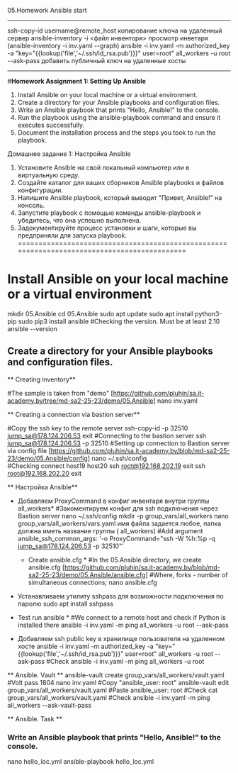 05.Homework Ansible start


***************************************************************************************************
ssh-copy-id username@remote_host     копирование ключа на удаленный сервер
ansible-inventory -i <файл инвенторя>    просмотр инветаря (ansible-inventory -i inv.yaml --graph)
ansible -i inv.yaml -m authorized_key -a "key=\"{{lookup('file','~/.ssh/id_rsa.pub')}}\" user=root" all_workers -u root --ask-pass добавить публичный ключ на удаленные хосты


***************************************************************************************************


#**Homework Assignment 1: Setting Up Ansible**
1. Install Ansible on your local machine or a virtual environment.
2. Create a directory for your Ansible playbooks and configuration files.
3. Write an Ansible playbook that prints "Hello, Ansible!" to the console.
4. Run the playbook using the ansible-playbook command and ensure it executes successfully.
5. Document the installation process and the steps you took to run the playbook.

Домашнее задание 1: Настройка Ansible
1. Установите Ansible на свой локальный компьютер или в виртуальную среду.
2. Создайте каталог для ваших сборников Ansible playbooks и файлов конфигурации.
3. Напишите Ansible playbook, который выводит "Привет, Ansible!" на консоль.
4. Запустите playbook с помощью команды ansible-playbook и убедитесь, что она успешно выполнена.
5. Задокументируйте процесс установки и шаги, которые вы предприняли для запуска playbook.
============================================================================================

#  Install Ansible on your local machine or a virtual environment

mkdir 05.Ansible
cd 05.Ansible
sudo apt update
sudo apt install python3-pip
sudo pip3 install ansible
#Checking the version. Must be at least 2.10  
ansible --version



## Create a directory for your Ansible playbooks and configuration files.

** Сreating inventory**

#The sample is taken from "demo"  [https://github.com/pluhin/sa.it-academy.by/tree/md-sa2-25-23/demo/05.Ansible]
nano inv.yaml

** Creating a connection via bastion server**

#Copy the ssh key to the remote server
ssh-copy-id -p 32510 jump_sa@178.124.206.53
exit
#Сonnecting to the bastion server
ssh jump_sa@178.124.206.53 -p 32510 
#Setting up connection to Bastion server via config file  [https://github.com/pluhin/sa.it-academy.by/blob/md-sa2-25-23/demo/05.Ansible/config]
nano ~/.ssh/config    
#Checking connect host19 host20
ssh root@192.168.202.19
exit
ssh root@192.168.202.20
exit


** Настройка Ansible**

 * Добавляем ProxyCommand в конфиг инвентаря внутри группы all_workers*
#Закоментируем конфиг для ssh подключения через Bastion server
nano ~/.ssh/config 
mkdir -p group_vars/all_workers
nano group_vars/all_workers/vars.yaml   имя файла задается любое, папка должна иметь название группы ( all_workers)
#Add argument       ansible_ssh_common_args: '-o ProxyCommand="ssh -W %h:%p -q jump_sa@178.124.206.53  -p 32510"'
    
    * Create ansible.cfg *
#In the 05.Ansible directory, we create ansible.cfg  [https://github.com/pluhin/sa.it-academy.by/blob/md-sa2-25-23/demo/05.Ansible/ansible.cfg]
#Where, forks - number of simultaneous connections; 
nano ansible.cfg
 
* Устанавливаем утилиту sshpass для возможности подключения по паролю
sudo apt install sshpass

* Test run ansible *
#We connect to a remote host and check if Python is installed there
ansible -i inv.yaml -m ping all_workers -u root --ask-pass
 
 * Добавляем ssh public key в хранилище пользователя на удаленном хосте
ansible -i inv.yaml -m authorized_key -a "key=\"{{lookup('file','~/.ssh/id_rsa.pub')}}\" user=root" all_workers -u root --ask-pass
#Check 
ansible -i inv.yaml -m ping all_workers -u root


** Ansible. Vault **
ansible-vault create group_vars/all_workers/vault.yaml
#Volt pass 1804
nano inv.yaml
#Copy "ansible_user: root"
ansible-vault edit group_vars/all_workers/vault.yaml
#Paste ansible_user: root
#Check
cat group_vars/all_workers/vault.yaml
#Check
ansible -i inv.yaml -m ping all_workers --ask-vault-pass


** Ansible. Task **

###  Write an Ansible playbook that prints "Hello, Ansible!" to the console.

nano hello_loc.yml
ansible-playbook hello_loc.yml
